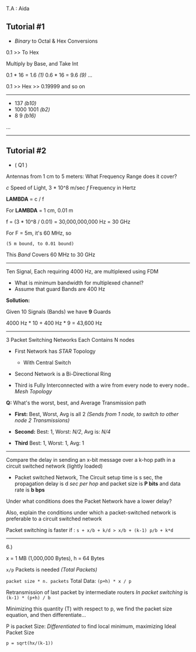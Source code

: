 T.A : Aida

## Tutorial #1
- *Binary* to Octal & Hex Conversions

0.1 >> To Hex

Multiply by Base, and Take Int

0.1 * 16 = 1.6 *(1)*
0.6 * 16 = 9.6 *(9)*
...

0.1 >> Hex >> 0.19999 and so on

---

* 137       *(b10)*
* 1000 1001 *(b2)*
* 8    9    *(b16)*

...

---

## Tutorial #2

* ( Q1 )

Antennas from 1 cm to 5 meters: What Frequency Range does it cover?

*c* Speed of Light, 3 * 10^8 m/sec 
*f* Frequency in Hertz

**LAMBDA** = c / f

For **LAMBDA** = 1 cm, 0.01 m

f = (3 * 10^8 / 0.01) = 30,000,000,000 Hz = 30 GHz

For F = 5m, it's 60 MHz, so

    (5 m bound, to 0.01 bound)
This *Band* Covers 60 MHz to 30 GHz

---

Ten Signal, Each requiring 4000 Hz, are multiplexed using FDM
- What is minimum bandwidth for multiplexed channel?
- Assume that guard Bands are 400 Hz

**Sollution:**

Given 10 Signals (Bands) we have **9** Guards

4000 Hz * 10 + 400 Hz * 9 = 43,600 Hz

---

3 Packet Switching Networks
Each Contains N nodes

* First Network has *STAR* Topology
    - With Central Switch

* Second Network is a Bi-Directional Ring

* Third is Fully Interconnected with a wire from every node to every node.. *Mesh Topology*

**Q:** What's the worst, best, and Average Transmission path

* **First:** Best, Worst, Avg is all 2 *(Sends from 1 node, to switch to other node 2 Transmissions)*

* **Second:** Best: 1, Worst: *N/2*, Avg is: *N/4* 

* **Third** Best: 1, Worst: 1, Avg: 1

---

Compare the delay in sending an x-bit message over a k-hop path in a circuit switched network (lightly loaded)
- Packet switched Network, The Circuit setup time is s sec, the propagation delay is d *sec per hop* and packet size is **P bits** 
and data rate is **b bps**

Under what conditions does the Packet Network have a lower delay?

Also, explain the conditions under which a packet-switched network is preferable to a circuit switched network

Packet switching is faster if :
`s + x/b + k/d > x/b + (k-1) p/b + k*d`

---

6.)

x = 1 MB (1,000,000 Bytes), h = 64 Bytes

`x/p` Packets is needed *(Total Packets)*

`packet size * n. packets`
Total Data: `(p+h) * x / p`

Retransmission of last packet by intermediate routers *In packet switching* is `(k-1) * (p+h) / b`

Minimizing this quantity (T) with respect to p, we find the packet size equation, and then differentiate...

P is packet Size: *Differentiated* to find local minimum, maximizing Ideal Packet Size 

`p = sqrt(hx/(k-1))`